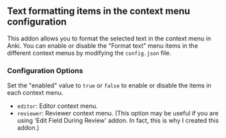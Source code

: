 ## Text formatting items in the context menu configuration

This addon allows you to format the selected text in the context menu in Anki. You can enable or disable the "Format text" menu items in the different context menus by modifying the `config.json` file.

### Configuration Options

Set the "enabled" value to `true` or `false` to enable or disable the items in each context menu.

- `editor`: Editor context menu.
- `reviewer`: Reviewer context menu. (This option may be useful if you are using 'Edit Field During Review' addon. In fact, this is why I created this addon.)
